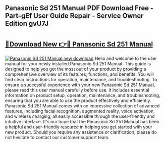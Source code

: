 ## Panasonic Sd 251 Manual PDF Download Free - Part-gEf User Guide Repair - Service Owner Edition gvU7J

# <h2><a href="http://cf13983.oget.top/?id=Panasonic+Sd+251+Manual">🔗Download New 👉🔴 Panasonic Sd 251 Manual</a></h2>

[![Panasonic Sd 251 Manual new download](https://i.imgur.com/5g1atiW.png)](http://cf13983.oget.top/?id=Panasonic+Sd+251+Manual)
Hello and welcome to the user manual for your newly installed Panasonic Sd 251 Manual. This guide is designed to help you get the most out of your product by providing a comprehensive overview of its features, functions, and benefits. You will find clear instructions for operation, maintenance, and troubleshooting. To ensure a successful experience with your new Panasonic Sd 251 Manual, please read this user manual carefully before use. It includes essential information on product setup, operation, maintenance, and troubleshooting, ensuring that you are able to use the product effectively and efficiently. Panasonic Sd 251 Manual comes with an impressive collection of advanced features, including facial recognition, augmented reality, voice activation, and wireless charging, all easily accessible through the user-friendly and intuitive interface. It's our hope that the Panasonic Sd 251 Manual has been a helpful and user-friendly resource in helping you get started with your new product. Should you require any assistance or clarification, please do not hesitate to contact our customer support team.
